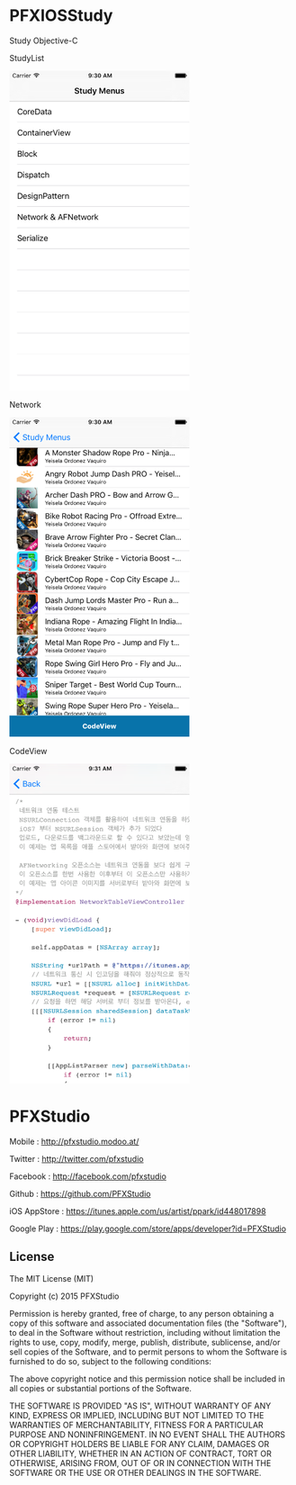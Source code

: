 # PFXIOSStudy
Study Objective-C 

StudyList

<img src="https://github.com/PFXStudio/PFXIOSStudy/blob/master/studyList.png?2" alt="StudyList" width="320" height="568" />

Network

<img src="https://github.com/PFXStudio/PFXIOSStudy/blob/master/appList.png?2" alt="StudyList" width="320" height="568" />

CodeView

<img src="https://github.com/PFXStudio/PFXIOSStudy/blob/master/codeView.png?2" alt="StudyList" width="320" height="568" />

# PFXStudio

Mobile : http://pfxstudio.modoo.at/

Twitter : http://twitter.com/pfxstudio

Facebook : http://facebook.com/pfxstudio

Github : https://github.com/PFXStudio

iOS AppStore : https://itunes.apple.com/us/artist/ppark/id448017898

Google Play : https://play.google.com/store/apps/developer?id=PFXStudio

## License

The MIT License (MIT)

Copyright (c) 2015 PFXStudio

Permission is hereby granted, free of charge, to any person obtaining a copy
of this software and associated documentation files (the "Software"), to deal
in the Software without restriction, including without limitation the rights
to use, copy, modify, merge, publish, distribute, sublicense, and/or sell
copies of the Software, and to permit persons to whom the Software is
furnished to do so, subject to the following conditions:

The above copyright notice and this permission notice shall be included in all
copies or substantial portions of the Software.

THE SOFTWARE IS PROVIDED "AS IS", WITHOUT WARRANTY OF ANY KIND, EXPRESS OR
IMPLIED, INCLUDING BUT NOT LIMITED TO THE WARRANTIES OF MERCHANTABILITY,
FITNESS FOR A PARTICULAR PURPOSE AND NONINFRINGEMENT. IN NO EVENT SHALL THE
AUTHORS OR COPYRIGHT HOLDERS BE LIABLE FOR ANY CLAIM, DAMAGES OR OTHER
LIABILITY, WHETHER IN AN ACTION OF CONTRACT, TORT OR OTHERWISE, ARISING FROM,
OUT OF OR IN CONNECTION WITH THE SOFTWARE OR THE USE OR OTHER DEALINGS IN THE
SOFTWARE.

